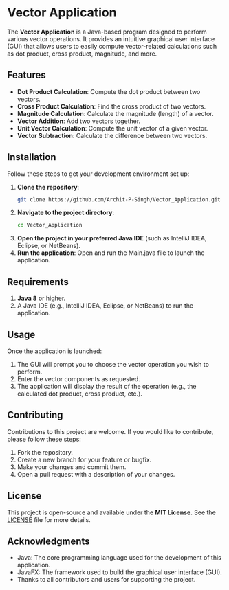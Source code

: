 # Vector Application

The **Vector Application** is a Java-based program designed to perform various vector operations. It provides an intuitive graphical user interface (GUI) that allows users to easily compute vector-related calculations such as dot product, cross product, magnitude, and more.

## Features

- **Dot Product Calculation**: Compute the dot product between two vectors.
- **Cross Product Calculation**: Find the cross product of two vectors.
- **Magnitude Calculation**: Calculate the magnitude (length) of a vector.
- **Vector Addition**: Add two vectors together.
- **Unit Vector Calculation**: Compute the unit vector of a given vector.
- **Vector Subtraction**: Calculate the difference between two vectors.

## Installation

Follow these steps to get your development environment set up:

1. **Clone the repository**:
   ```bash
   git clone https://github.com/Archit-P-Singh/Vector_Application.git
2. **Navigate to the project directory**:
   ```bash
   cd Vector_Application
3. **Open the project in your preferred Java IDE** (such as IntelliJ IDEA, Eclipse, or NetBeans).
4. **Run the application**: Open and run the Main.java file to launch the application.

## Requirements
1. **Java 8** or higher.
2. A Java IDE (e.g., IntelliJ IDEA, Eclipse, or NetBeans) to run the application.

## Usage
Once the application is launched:

1. The GUI will prompt you to choose the vector operation you wish to perform.
2. Enter the vector components as requested.
3. The application will display the result of the operation (e.g., the calculated dot product, cross product, etc.).

## Contributing
Contributions to this project are welcome. If you would like to contribute, please follow these steps:

1. Fork the repository.
2. Create a new branch for your feature or bugfix.
3. Make your changes and commit them.
4. Open a pull request with a description of your changes.

## License
This project is open-source and available under the **MIT License**. See the [LICENSE](main/LICENSE) file for more details.

## Acknowledgments
- Java: The core programming language used for the development of this application.
- JavaFX: The framework used to build the graphical user interface (GUI).
- Thanks to all contributors and users for supporting the project.
